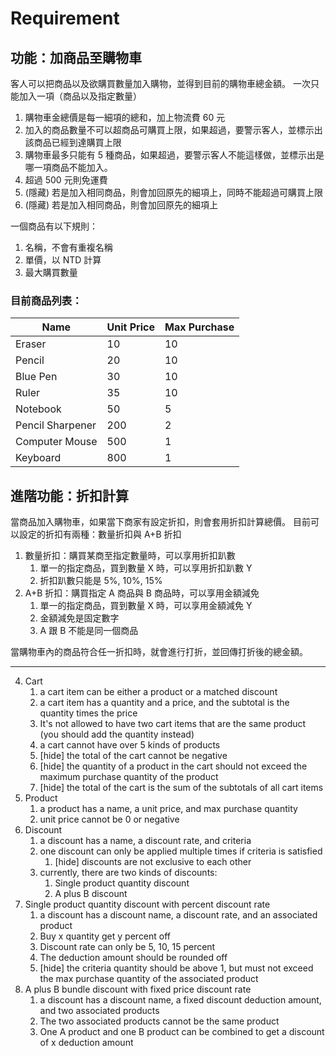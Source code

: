 # Requirement

## 功能：加商品至購物車

客人可以把商品以及欲購買數量加入購物，並得到目前的購物車總金額。
一次只能加入一項（商品以及指定數量）

1. 購物車金總價是每一細項的總和，加上物流費 60 元
2. 加入的商品數量不可以超商品可購買上限，如果超過，要警示客人，並標示出該商品已經到達購買上限
3. 購物車最多只能有 5 種商品，如果超過，要警示客人不能這樣做，並標示出是哪一項商品不能加入。
4. 超過 500 元則免運費
5. (隱藏) 若是加入相同商品，則會加回原先的細項上，同時不能超過可購買上限
5. (隱藏) 若是加入相同商品，則會加回原先的細項上

一個商品有以下規則：

1. 名稱，不會有重複名稱
2. 單價，以 NTD 計算
3. 最大購買數量

### 目前商品列表：

| Name             | Unit Price | Max Purchase |
|------------------|------------|--------------|
| Eraser           | 10         | 10           |
| Pencil           | 20         | 10           |
| Blue Pen         | 30         | 10           |
| Ruler            | 35         | 10           |
| Notebook         | 50         | 5            |
| Pencil Sharpener | 200        | 2            |
| Computer Mouse   | 500        | 1            |
| Keyboard         | 800        | 1            |

## 進階功能：折扣計算

當商品加入購物車，如果當下商家有設定折扣，則會套用折扣計算總價。
目前可以設定的折扣有兩種：數量折扣與 A+B 折扣

1. 數量折扣：購買某商至指定數量時，可以享用折扣趴數
    1. 單一的指定商品，買到數量 X 時，可以享用折扣趴數 Y
    2. 折扣趴數只能是 5%, 10%, 15%
2. A+B 折扣：購買指定 A 商品與 B 商品時，可以享用金額減免
    1. 單一的指定商品，買到數量 X 時，可以享用金額減免 Y
    2. 金額減免是固定數字
    3. A 跟 B 不能是同一個商品

當購物車內的商品符合任一折扣時，就會進行打折，並回傳打折後的總金額。


---

4. Cart
    1. a cart item can be either a product or a matched discount
    2. a cart item has a quantity and a price, and the subtotal is the quantity times the price
    3. It's not allowed to have two cart items that are the same product (you should add the quantity instead)
    4. a cart cannot have over 5 kinds of products
    5. [hide] the total of the cart cannot be negative
    6. [hide] the quantity of a product in the cart should not exceed the maximum purchase quantity of the product
    7. [hide] the total of the cart is the sum of the subtotals of all cart items
5. Product
    1. a product has a name, a unit price, and max purchase quantity
    2. unit price cannot be 0 or negative
6. Discount
    1. a discount has a name, a discount rate, and criteria
    2. one discount can only be applied multiple times if criteria is satisfied
        1. [hide] discounts are not exclusive to each other
    3. currently, there are two kinds of discounts:
        1. Single product quantity discount
        2. A plus B discount
7. Single product quantity discount with percent discount rate
    1. a discount has a discount name, a discount rate, and an associated product
    2. Buy x quantity get y percent off
    3. Discount rate can only be 5, 10, 15 percent
    4. The deduction amount should be rounded off
    5. [hide] the criteria quantity should be above 1, but must not exceed the max purchase quantity of the
       associated product
8. A plus B bundle discount with fixed price discount rate
    1. a discount has a discount name, a fixed discount deduction amount, and two associated products
    2. The two associated products cannot be the same product
    3. One A product and one B product can be combined to get a discount of x deduction amount
